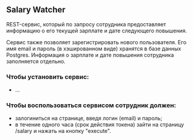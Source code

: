 ## Salary Watcher
REST-сервис, который по запросу сотрудника предоставляет информацию о его текущей зарплате и дате следующего повышения.

Сервис также позволяет зарегистрировать нового пользователя. Его имя email и пароль (в хэшированном виде) хранятся в базе данных Postgres. Информация о зарплате и дате повышения сотрудника заполняется отдельно. 

### Чтобы установить сервис:
- ...

### Чтобы воспользоваться сервисом сотрудник должен:
- залогиниться на странице, введя логин (email) и пароль;
- в течение одного часа (срок действия токена) зайти на страницу /salary и нажать на кнопку "execute".

